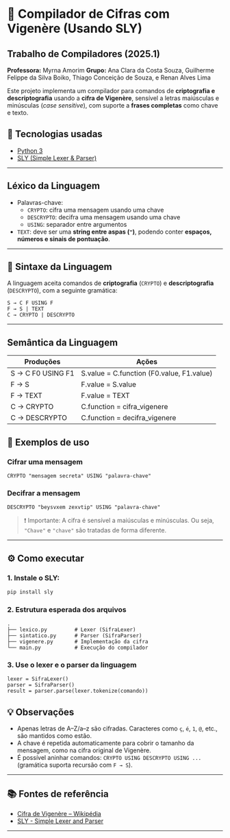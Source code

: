# 🔐 Compilador de Cifras com Vigenère (Usando SLY)

## Trabalho de Compiladores (2025.1)

**Professora:** Myrna Amorim
**Grupo:** Ana Clara da Costa Souza, Guilherme Felippe da Silva Boiko, Thiago Conceição de Souza, e Renan Alves Lima

Este projeto implementa um compilador para comandos de **criptografia e descriptografia** usando a **cifra de Vigenère**, sensível a letras maiúsculas e minúsculas (*case sensitive*), com suporte a **frases completas** como chave e texto.

## 🧠 Tecnologias usadas

- [Python 3](https://www.python.org/)
- [SLY (Simple Lexer & Parser)](https://sly.readthedocs.io/en/latest/index.html)

---

## Léxico da Linguagem

- Palavras-chave:
  - `CRYPTO`: cifra uma mensagem usando uma chave
  - `DESCRYPTO`: decifra uma mensagem usando uma chave
  - `USING`: separador entre argumentos
- `TEXT`: deve ser uma **string entre aspas (`"`)**, podendo conter **espaços, números e sinais de pontuação**.

---

## 📜 Sintaxe da Linguagem

A linguagem aceita comandos de **criptografia** (`CRYPTO`) e **descriptografia** (`DESCRYPTO`), com a seguinte gramática:

```
S → C F USING F
F → S | TEXT
C → CRYPTO | DESCRYPTO
```

---

## Semântica da Linguagem

| Produções         | Ações                                         |
| ----------        | -------------------------                     |
| S → C F0 USING F1 | S.value = C.function (F0.value, F1.value)     |
| F → S             | F.value = S.value                             |
| F → TEXT          | F.value = TEXT                                |
| C → CRYPTO        | C.function = cifra_vigenere                   |
| C → DESCRYPTO     | C.function = decifra_vigenere                 |

## 🧪 Exemplos de uso

### Cifrar uma mensagem

```
CRYPTO "mensagem secreta" USING "palavra-chave"
```

### Decifrar a mensagem

```
DESCRYPTO "beysvxem zexvtip" USING "palavra-chave"
```

> ❗ Importante: A cifra é sensível a maiúsculas e minúsculas. Ou seja, `"Chave"` e `"chave"` são tratadas de forma diferente.

---

## ⚙️ Como executar

### 1. Instale o SLY:

```bash
pip install sly
```

### 2. Estrutura esperada dos arquivos

```
.
├── lexico.py         # Lexer (SifraLexer)
├── sintatico.py      # Parser (SifraParser)
├── vigenere.py       # Implementação da cifra
└── main.py           # Execução do compilador
```

### 3. Use o lexer e o parser da linguagem

```
lexer = SifraLexer()
parser = SifraParser()
result = parser.parse(lexer.tokenize(comando))
```

## 💡 Observações

- Apenas letras de A–Z/a–z são cifradas. Caracteres como `ç`, `é`, `1`, `@`, etc., são mantidos como estão.
- A chave é repetida automaticamente para cobrir o tamanho da mensagem, como na cifra original de Vigenère.
- É possível aninhar comandos: `CRYPTO USING DESCRYPTO USING ...` (gramática suporta recursão com `F → S`).

---

## 📚 Fontes de referência

- [Cifra de Vigenère – Wikipédia](https://pt.wikipedia.org/wiki/Cifra_de_Vigen%C3%A8re)
- [SLY - Simple Lexer and Parser](https://sly.readthedocs.io/en/latest/index.html)

---
